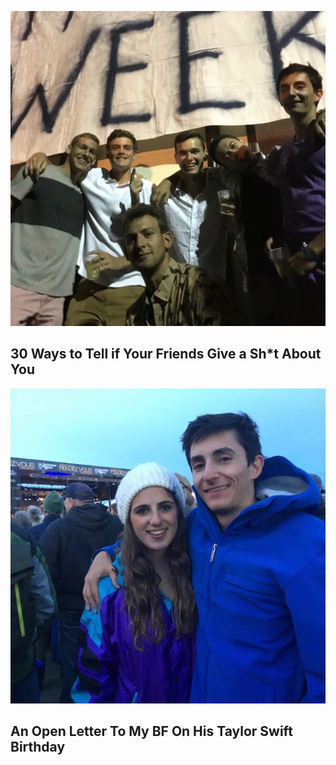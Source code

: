![Sam with friends](/sam_friends.jpg "30 Ways to Tell if Your Friends Give a Sh*t About You")
## 30 Ways to Tell if Your Friends Give a Sh*t About You

![Sam with Me](/samandme.jpg "An Open Letter To My BF On His Taylor Swift Birthday")
## An Open Letter To My BF On His Taylor Swift Birthday
